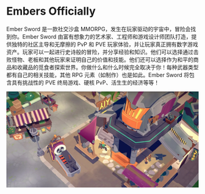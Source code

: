 # Embers Officially

Ember Sword 是一款社交沙盒 MMORPG，发生在玩家驱动的宇宙中，冒险会找到你。Ember Sword 由富有想象力的艺术家、工程师和游戏设计师团队打造，提供独特的社区主导和无摩擦的 PvP 和 PVE 玩家体验，并让玩家真正拥有数字游戏资产。玩家可以一起进行史诗般的冒险，并分享经验和知识。他们可以选择通过击败怪物、老板和其他玩家来证明自己的价值和技能。他们还可以选择作为和平的商品和收藏品的觅食者探索世界。你做什么和什么时候完全取决于你！每种武器类型都有自己的相关技能，其他 RPG 元素（如制作）也是如此。Ember Sword 将包含具有挑战性的 PVE 终局游戏、硬核 PvP、活生生的经济等等！

![nft](1.png)
